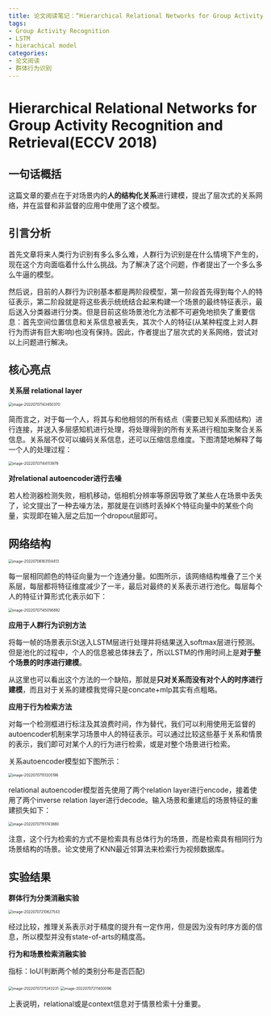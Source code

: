 ```yaml
---
title: 论文阅读笔记：“Hierarchical Relational Networks for Group Activity Recognition and Retrieval”
tags: 
- Group Activity Recognition
- LSTM
- hierachical model
categories:
- 论文阅读
- 群体行为识别
---
```


# Hierarchical Relational Networks for Group Activity Recognition and Retrieval(ECCV 2018)

## 一句话概括

这篇文章的要点在于对场景内的**人的结构化关系**进行建模，提出了层次式的关系网络，并在监督和非监督的应用中使用了这个模型。

## 引言分析

首先文章将来人类行为识别有多么多么难，人群行为识别是在什么情境下产生的，现在这个方向面临着什么什么挑战。为了解决了这个问题，作者提出了一个多么多么牛逼的模型。

然后说，目前的人群行为识别基本都是两阶段模型，第一阶段首先得到每个人的特征表示，第二阶段就是将这些表示统统结合起来构建一个场景的最终特征表示，最后送入分类器进行分类。但是目前这些场景池化方法都不可避免地损失了重要信息：首先空间位置信息和关系信息被丢失，其次个人的特征(从某种程度上对人群行为而讲有巨大影响)也没有保持。因此，作者提出了层次式的关系网络，尝试对以上问题进行解决。

## 核心亮点

**关系层 relational layer**

<img src="https://raw.githubusercontent.com/coelien/image-hosting/master/img/202207071434505.png" alt="image-20220707143450370" style="zoom:50%;" />

简而言之，对于每一个人，将其与和他相邻的所有结点（需要已知关系图结构）进行连接，并送入多层感知机进行处理，将处理得到的所有关系进行相加来聚合关系信息。关系层不仅可以编码关系信息，还可以压缩信息维度。下图清楚地解释了每一个人的处理过程：

<img src="https://raw.githubusercontent.com/coelien/image-hosting/master/img/202207071441052.png" alt="image-20220707144113979" style="zoom:50%;" />

**对relational autoencoder进行去噪**

若人检测器检测失败，相机移动，低相机分辨率等原因导致了某些人在场景中丢失了，论文提出了一种去噪方法，那就是在训练时丢掉K个特征向量中的某些个向量，实现即在输入层之后加一个dropout层即可。

## 网络结构

<img src="https://raw.githubusercontent.com/coelien/image-hosting/master/img/202207061631513.png" alt="image-20220706163104413" style="zoom:50%;" />

每一层相同颜色的特征向量为一个连通分量。如图所示，该网络结构堆叠了三个关系层，每层都将特征维度减少了一半，最后对最终的关系表示进行池化。每层每个人的特征计算形式化表示如下：

<img src="https://raw.githubusercontent.com/coelien/image-hosting/master/img/202207071450919.png" alt="image-20220707145056892" style="zoom:50%;" />

**应用于人群行为识别方法**

将每一帧的场景表示St送入LSTM层进行处理并将结果送入softmax层进行预测。但是池化的过程中，个人的信息被总体抹去了，所以LSTM的作用时间上是**对于整个场景的时序进行建模**。

从这里也可以看出这个方法的一个缺陷，那就是**只对关系而没有对个人的时序进行建模**，而且对于关系的建模我觉得只是concate+mlp其实有点粗略。

**应用于行为检索方法**

对每一个检测框进行标注及其浪费时间，作为替代，我们可以利用使用无监督的autoencoder机制来学习场景中人的特征表示。可以通过比较这些基于关系和情景的表示，我们即可对某个人的行为进行检索，或是对整个场景进行检索。

关系autoencoder模型如下图所示：

<img src="https://raw.githubusercontent.com/coelien/image-hosting/master/img/202207071512290.png" alt="image-20220707151205196" style="zoom:50%;" />

relational autoencoder模型首先使用了两个relation layer进行encode，接着使用了两个inverse relation layer进行decode。输入场景和重建后的场景特征的重建损失如下：

<img src="https://raw.githubusercontent.com/coelien/image-hosting/master/img/202207071517904.png" alt="image-20220707151743880" style="zoom:50%;" />

注意，这个行为检索的方式不是检索具有总体行为的场景，而是检索具有相同行为场景结构的场景。论文使用了KNN最近邻算法来检索行为视频数据库。

## 实验结果

**群体行为分类消融实验**

<img src="https://raw.githubusercontent.com/coelien/image-hosting/master/img/202207072106595.png" alt="image-20220707210627543" style="zoom:50%;" />

经过比较，推理关系表示对于精度的提升有一定作用，但是因为没有时序方面的信息，所以模型并没有state-of-arts的精度高。

**行为和场景检索消融实验**

指标：IoU(判断两个帧的类别分布是否匹配)

<img src="https://raw.githubusercontent.com/coelien/image-hosting/master/img/202207072112268.png" alt="image-20220707211243231" style="zoom:50%;" />

<img src="https://raw.githubusercontent.com/coelien/image-hosting/master/img/202207072114124.png" alt="image-20220707211400096" style="zoom:50%;" />

上表说明，relational或是context信息对于情景检索十分重要。
